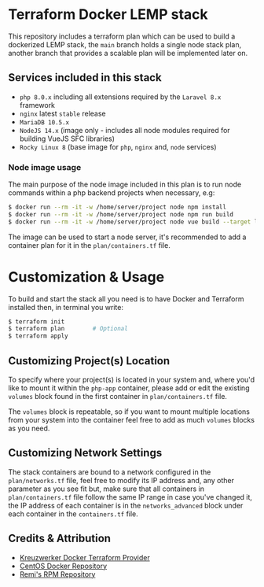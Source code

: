 # Terraform Docker LEMP stack

This repository includes a terraform plan which can be used to build a dockerized LEMP stack, the `main` branch holds a single node stack plan, another branch that provides a scalable plan will be implemented later on.

## Services included in this stack

- `php 8.0.x` including all extensions required by the `Laravel 8.x` framework
- `nginx` latest `stable` release
- `MariaDB 10.5.x`
- `NodeJS 14.x` (image only - includes all node modules required for building VueJS SFC libraries)
- `Rocky Linux 8` (base image for `php`, `nginx` and, `node` services)

### Node image usage

The main purpose of the node image included in this plan is to run node commands within a php backend projects when necessary, e.g:

```bash
$ docker run --rm -it -w /home/server/project node npm install
$ docker run --rm -it -w /home/server/project node npm run build
$ docker run --rm -it -w /home/server/project node vue build --target lib --name some_library library.js
```

The image can be used to start a node server, it's recommended to add a container plan for it in the `plan/containers.tf` file.

# Customization &amp; Usage

To build and start the stack all you need is to have Docker and Terraform installed then, in terminal you write:

```bash
$ terraform init
$ terraform plan        # Optional
$ terraform apply 
```

## Customizing Project(s) Location

To specify where your project(s) is located in your system and, where you'd like to mount it within the `php-app` container, please add or edit the existing `volumes` block found in the first container in `plan/containers.tf` file.

The `volumes` block is repeatable, so if you want to mount multiple locations from your system into the container feel free to add as much `volumes` blocks as you need.

## Customizing Network Settings

The stack containers are bound to a network configured in the `plan/networks.tf` file, feel free to modify its IP address and, any other parameter as you see fit but, make sure that all containers in `plan/containers.tf` file follow the same IP range in case you've changed it, the IP address of each container is in the `networks_advanced` block under each container in the `containers.tf` file.

## Credits &amp; Attribution

- [Kreuzwerker Docker Terraform Provider](https://registry.terraform.io/providers/kreuzwerker/docker/latest)
- [CentOS Docker Repository](https://hub.docker.com/u/centos)
- [Remi's RPM Repository](https://rpms.remirepo.net)